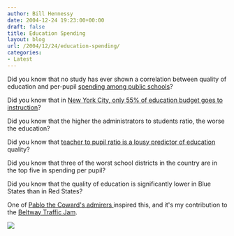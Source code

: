 ```yaml
---
author: Bill Hennessy
date: 2004-12-24 19:23:00+00:00
draft: false
title: Education Spending
layout: blog
url: /2004/12/24/education-spending/
categories:
- Latest
---
```


Did you know that no study has ever shown a correlation between quality of education and per-pupil [spending among public schools](https://www.heartland.org/Article.cfm?artId=14171)?




Did you know that in [New York City, only 55% of education budget goes to instruction](https://www.manhattan-institute.org/html/cb_26.htm)?




Did you know that the higher the administrators to students ratio, the worse the education?




Did you know that [teacher to pupil ratio is a lousy predictor of education ](https://www.aasa.org/publications/sa/1997_10/achilles_side_research.htm)quality?




Did you know that three of the worst school districts in the country are in the top five in spending per pupil?




Did you know that the quality of education is significantly lower in Blue States than in Red States?







One of [Pablo the Coward's admirers ](https://blog.billhennessy.com/blogs/hennessys_view/archive/2004/12/13/875.aspx#896)inspired this, and it's my contribution to the [Beltway Traffic Jam](https://www.outsidethebeltway.com/archives/8547).

![](https://blog.billhennessy.com/aggbug.aspx?PostID=899)

